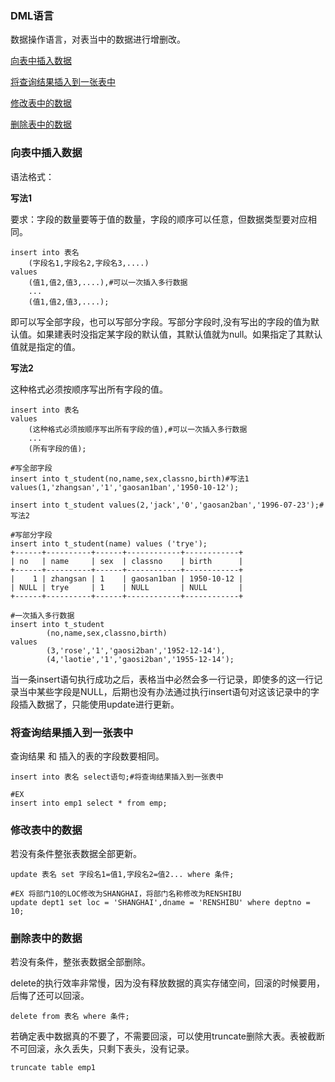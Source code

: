 ### DML语言

数据操作语言，对表当中的数据进行增删改。

[向表中插入数据](#向表中插入数据)

[将查询结果插入到一张表中](#将查询结果插入到一张表中)

[修改表中的数据](#修改表中的数据)

[删除表中的数据](#删除表中的数据)

### 向表中插入数据

语法格式：

**写法1**

要求：字段的数量要等于值的数量，字段的顺序可以任意，但数据类型要对应相同。

```
insert into 表名
	(字段名1,字段名2,字段名3,....) 
values
	(值1,值2,值3,....),#可以一次插入多行数据
	...
	(值1,值2,值3,....);
```

即可以写全部字段，也可以写部分字段。写部分字段时,没有写出的字段的值为默认值。如果建表时没指定某字段的默认值，其默认值就为null。如果指定了其默认值就是指定的值。

**写法2**

这种格式必须按顺序写出所有字段的值。

```
insert into 表名 
values
	(这种格式必须按顺序写出所有字段的值),#可以一次插入多行数据
	...
	(所有字段的值);
```

```
#写全部字段
insert into t_student(no,name,sex,classno,birth)#写法1
values(1,'zhangsan','1','gaosan1ban','1950-10-12');

insert into t_student values(2,'jack','0','gaosan2ban','1996-07-23');#写法2

#写部分字段
insert into t_student(name) values ('trye');
+------+----------+------+------------+------------+
| no   | name     | sex  | classno    | birth      |
+------+----------+------+------------+------------+
|    1 | zhangsan | 1    | gaosan1ban | 1950-10-12 |
| NULL | trye     | 1    | NULL       | NULL       |
+------+----------+------+------------+------------+

#一次插入多行数据
insert into t_student
		(no,name,sex,classno,birth) 
values
		(3,'rose','1','gaosi2ban','1952-12-14'),
		(4,'laotie','1','gaosi2ban','1955-12-14');

```

当一条insert语句执行成功之后，表格当中必然会多一行记录，即使多的这一行记录当中某些字段是NULL，后期也没有办法通过执行insert语句对这该记录中的字段插入数据了，只能使用update进行更新。

### 将查询结果插入到一张表中

查询结果 和 插入的表的字段数要相同。

```
insert into 表名 select语句;#将查询结果插入到一张表中

#EX
insert into emp1 select * from emp;
```

### 修改表中的数据

若没有条件整张表数据全部更新。

```
update 表名 set 字段名1=值1,字段名2=值2... where 条件;

#EX 将部门10的LOC修改为SHANGHAI，将部门名称修改为RENSHIBU
update dept1 set loc = 'SHANGHAI',dname = 'RENSHIBU' where deptno = 10;
```

### 删除表中的数据

若没有条件，整张表数据全部删除。

delete的执行效率非常慢，因为没有释放数据的真实存储空间，回滚的时候要用，后悔了还可以回滚。

```
delete from 表名 where 条件;
```

若确定表中数据真的不要了，不需要回滚，可以使用truncate删除大表。表被截断不可回滚，永久丢失，只剩下表头，没有记录。

```
truncate table emp1
```

